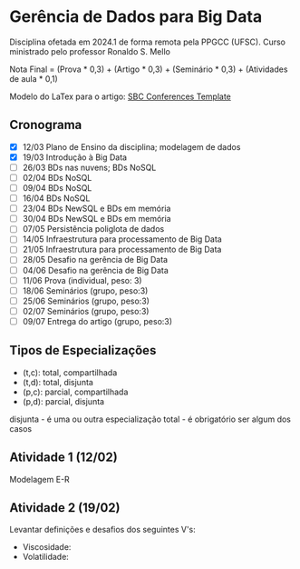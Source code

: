 # Gerência de Dados para Big Data

Disciplina ofetada em 2024.1 de forma remota pela PPGCC (UFSC). Curso ministrado pelo professor Ronaldo S. Mello

Nota Final = (Prova * 0,3) + (Artigo * 0,3) + (Seminário * 0,3) + (Atividades de aula * 0,1)

Modelo do LaTex para o artigo: [SBC Conferences Template](https://pt.overleaf.com/latex/templates/sbc-conferences-template/blbxwjwzdngr)

## Cronograma

* [X] 12/03 Plano de Ensino da disciplina; modelagem de dados
* [X] 19/03 Introdução à Big Data
* [ ] 26/03 BDs nas nuvens; BDs NoSQL
* [ ] 02/04 BDs NoSQL
* [ ] 09/04 BDs NoSQL
* [ ] 16/04 BDs NoSQL
* [ ] 23/04 BDs NewSQL e BDs em memória
* [ ] 30/04 BDs NewSQL e BDs em memória
* [ ] 07/05 Persistência poliglota de dados
* [ ] 14/05 Infraestrutura para processamento de Big Data
* [ ] 21/05 Infraestrutura para processamento de Big Data
* [ ] 28/05 Desafio na gerência de Big Data
* [ ] 04/06 Desafio na gerência de Big Data
* [ ] 11/06 Prova (individual, peso: 3)
* [ ] 18/06 Seminários (grupo, peso:3)
* [ ] 25/06 Seminários (grupo, peso:3)
* [ ] 02/07 Seminários (grupo, peso:3)
* [ ] 09/07 Entrega do artigo  (grupo, peso:3)

## Tipos de Especializações 

* (t,c): total, compartilhada
* (t,d): total, disjunta
* (p,c): parcial, compartilhada
* (p,d): parcial, disjunta

disjunta - é uma ou outra especialização
total - é obrigatório ser algum dos casos
## Atividade 1 (12/02)

Modelagem E-R

## Atividade 2 (19/02)

Levantar definições e desafios dos seguintes V's:

* Viscosidade:
* Volatilidade: 
